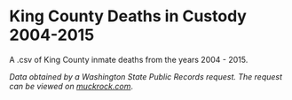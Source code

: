 # King County Deaths in Custody 2004-2015


A .csv of King County inmate deaths from the years 2004 - 2015. 

*Data obtained by a Washington State Public Records request. The request can be viewed on [muckrock.com](https://www.muckrock.com/foi/king-county-73/deaths-in-custody-2004-2016-king-county-office-of-civil-rights-and-open-government-25419/)*.

